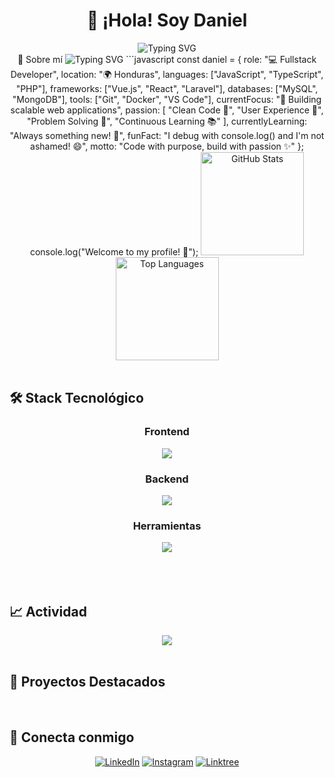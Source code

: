 <div align="center">
  
# 👋 ¡Hola! Soy Daniel
  
<img src="https://readme-typing-svg.herokuapp.com?font=Fira+Code&weight=600&size=28&pause=1000&color=36BCF7&center=true&vCenter=true&width=600&lines=Fullstack+Developer;Apasionado+por+la+tecnología" alt="Typing SVG" />

</div>

<div align="center">
🚀 Sobre mí
<img src="https://readme-typing-svg.herokuapp.com?font=Fira+Code&weight=500&size=22&pause=1000&color=36BCF7&center=true&vCenter=true&width=800&lines=Transformando+ideas+en+código;Creando+experiencias+digitales+únicas;Siempre+aprendiendo+algo+nuevo" alt="Typing SVG" />
```javascript
const daniel = {
    role: "💻 Fullstack Developer",
    location: "🌍 Honduras",
    languages: ["JavaScript", "TypeScript", "PHP"],
    frameworks: ["Vue.js", "React", "Laravel"],
    databases: ["MySQL", "MongoDB"],
    tools: ["Git", "Docker", "VS Code"],
    currentFocus: "🎯 Building scalable web applications",
    passion: [
        "Clean Code 🧹",
        "User Experience 🎨", 
        "Problem Solving 🧩",
        "Continuous Learning 📚"
    ],
    currentlyLearning: "Always something new! 🌱",
    funFact: "I debug with console.log() and I'm not ashamed! 😄",
    motto: "Code with purpose, build with passion ✨"
};
console.log("Welcome to my profile! 👋");

<img src="https://github-readme-stats.vercel.app/api?username=Dani3lCh&show_icons=true&theme=tokyonight&include_all_commits=true&count_private=true&border_radius=10" alt="GitHub Stats" height="165"/>
<img src="https://github-readme-stats.vercel.app/api/top-langs/?username=Dani3lCh&layout=compact&theme=tokyonight&border_radius=10" alt="Top Languages" height="165"/>

</div>
<br>

## 🛠️ Stack Tecnológico

<div align="center">

### Frontend
<img src="https://skillicons.dev/icons?i=html,css,js,ts,vue,react,bootstrap,tailwind&perline=8" />

### Backend  
<img src="https://skillicons.dev/icons?i=php,laravel,nodejs,mysql&perline=4" />

### Herramientas
<img src="https://skillicons.dev/icons?i=git,github,vscode,vercel,discord&perline=5" />

</div>

<br>


<br>


<br>

## 📈 Actividad

<div align="center">
  <img src="https://github-readme-activity-graph.vercel.app/graph?username=Dani3lCh&bg_color=1a1b27&color=38bdae&line=70a5fd&point=bf91f3&area=true&hide_border=true" />
</div>

<br>

## 🌟 Proyectos Destacados

<div align="center">

</div>

<br>

## 🤝 Conecta conmigo

<div align="center">
  
[![LinkedIn](https://img.shields.io/badge/LinkedIn-0077B5?style=for-the-badge&logo=linkedin&logoColor=white)](https://www.linkedin.com/in/cesar-chirinos-014675280/)
[![Instagram](https://img.shields.io/badge/Instagram-E4405F?style=for-the-badge&logo=instagram&logoColor=white)](https://www.instagram.com/chirinosdniel/)
[![Linktree](https://img.shields.io/badge/linktree-39E09B?style=for-the-badge&logo=linktree&logoColor=white)](https://linktr.ee/dani3lchirinos)

</div>

<br>


